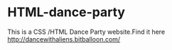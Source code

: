# HTML-dance-party


This  is a CSS /HTML Dance Party website.Find it here http://dancewithaliens.bitballoon.com/
